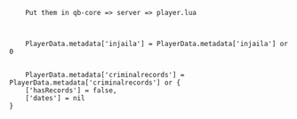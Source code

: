         
        
        Put them in qb-core => server => player.lua
        
        
        
        PlayerData.metadata['injaila'] = PlayerData.metadata['injaila'] or 0
    
    
        PlayerData.metadata['criminalrecords'] = PlayerData.metadata['criminalrecords'] or {
        ['hasRecords'] = false,
        ['dates'] = nil
    }
